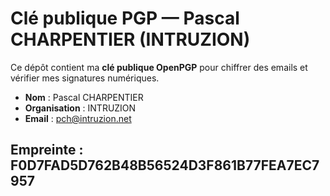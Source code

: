 # Clé publique PGP — Pascal CHARPENTIER (INTRUZION)

Ce dépôt contient ma **clé publique OpenPGP** pour chiffrer des emails et vérifier mes signatures numériques.

- **Nom** : Pascal CHARPENTIER
- **Organisation** : INTRUZION
- **Email** : pch@intruzion.net

## Empreinte : F0D7FAD5D762B48B56524D3F861B77FEA7EC7957
